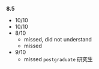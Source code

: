 
**8.5**
- 10/10
- 10/10
- 8/10
	- missed, did not understand
	- missed
- 9/10
	- missed `postgraduate` 研究生
